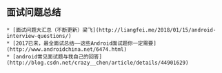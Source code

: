 
## 面试问题总结
	* [面试问题大汇总（不断更新）梁飞](http://liangfei.me/2018/01/15/android-interview-questions/)
    * [2017已来，最全面试总结——这些Android面试题你一定需要](http://www.androidchina.net/6474.html)
    * [android常见面试题与我自己的回答](http://blog.csdn.net/crazy__chen/article/details/44901629)